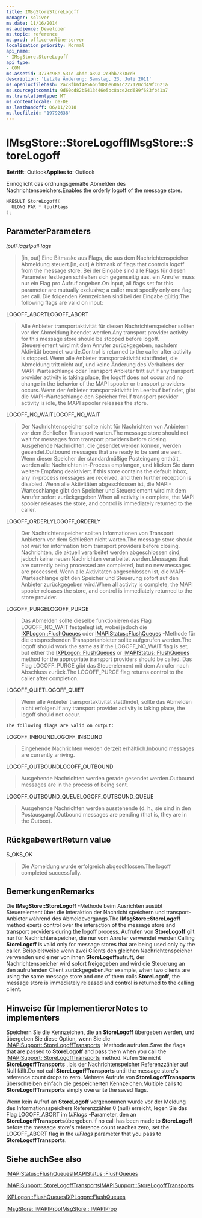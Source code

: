 ```yaml
---
title: IMsgStoreStoreLogoff
manager: soliver
ms.date: 11/16/2014
ms.audience: Developer
ms.topic: reference
ms.prod: office-online-server
localization_priority: Normal
api_name:
- IMsgStore.StoreLogoff
api_type:
- COM
ms.assetid: 3773c98e-531e-4bdc-a39a-2c3bb7378cd3
description: 'Letzte Änderung: Samstag, 23. Juli 2011'
ms.openlocfilehash: 2ac8fb6f4e56b6f086e6061c227120cd49fc621a
ms.sourcegitcommit: 9d60cd82b5413446e5bc8ace2cd689f683fb41a7
ms.translationtype: MT
ms.contentlocale: de-DE
ms.lasthandoff: 06/11/2018
ms.locfileid: "19792638"
---
```

# <a name="imsgstorestorelogoff"></a><span data-ttu-id="7ef5d-103">IMsgStore::StoreLogoff</span><span class="sxs-lookup"><span data-stu-id="7ef5d-103">IMsgStore::StoreLogoff</span></span>

  
  
<span data-ttu-id="7ef5d-104">**Betrifft**: Outlook</span><span class="sxs-lookup"><span data-stu-id="7ef5d-104">**Applies to**: Outlook</span></span> 
  
<span data-ttu-id="7ef5d-105">Ermöglicht das ordnungsgemäße Abmelden des Nachrichtenspeichers.</span><span class="sxs-lookup"><span data-stu-id="7ef5d-105">Enables the orderly logoff of the message store.</span></span>
  
```cpp
HRESULT StoreLogoff(
  ULONG FAR * lpulFlags
);
```

## <a name="parameters"></a><span data-ttu-id="7ef5d-106">Parameter</span><span class="sxs-lookup"><span data-stu-id="7ef5d-106">Parameters</span></span>

 <span data-ttu-id="7ef5d-107">_lpulFlags_</span><span class="sxs-lookup"><span data-stu-id="7ef5d-107">_lpulFlags_</span></span>
  
> <span data-ttu-id="7ef5d-108">[in, out] Eine Bitmaske aus Flags, die aus dem Nachrichtenspeicher Abmeldung steuert.</span><span class="sxs-lookup"><span data-stu-id="7ef5d-108">[in, out] A bitmask of flags that controls logoff from the message store.</span></span> <span data-ttu-id="7ef5d-109">Bei der Eingabe sind alle Flags für diesen Parameter festlegen schließen sich gegenseitig aus. ein Anrufer muss nur ein Flag pro Aufruf angeben.</span><span class="sxs-lookup"><span data-stu-id="7ef5d-109">On input, all flags set for this parameter are mutually exclusive; a caller must specify only one flag per call.</span></span> <span data-ttu-id="7ef5d-110">Die folgenden Kennzeichen sind bei der Eingabe gültig:</span><span class="sxs-lookup"><span data-stu-id="7ef5d-110">The following flags are valid on input:</span></span>
    
<span data-ttu-id="7ef5d-111">LOGOFF_ABORT</span><span class="sxs-lookup"><span data-stu-id="7ef5d-111">LOGOFF_ABORT</span></span> 
  
> <span data-ttu-id="7ef5d-112">Alle Anbieter transportaktivität für diesen Nachrichtenspeicher sollten vor der Abmeldung beendet werden.</span><span class="sxs-lookup"><span data-stu-id="7ef5d-112">Any transport provider activity for this message store should be stopped before logoff.</span></span> <span data-ttu-id="7ef5d-113">Steuerelement wird mit dem Anrufer zurückgegeben, nachdem Aktivität beendet wurde.</span><span class="sxs-lookup"><span data-stu-id="7ef5d-113">Control is returned to the caller after activity is stopped.</span></span> <span data-ttu-id="7ef5d-114">Wenn alle Anbieter transportaktivität stattfindet, die Abmeldung tritt nicht auf, und keine Änderung des Verhaltens der MAPI-Warteschlange oder Transport Anbieter tritt auf.</span><span class="sxs-lookup"><span data-stu-id="7ef5d-114">If any transport provider activity is taking place, the logoff does not occur and no change in the behavior of the MAPI spooler or transport providers occurs.</span></span> <span data-ttu-id="7ef5d-115">Wenn der Anbieter transportaktivität im Leerlauf befindet, gibt die MAPI-Warteschlange den Speicher frei.</span><span class="sxs-lookup"><span data-stu-id="7ef5d-115">If transport provider activity is idle, the MAPI spooler releases the store.</span></span> 
    
<span data-ttu-id="7ef5d-116">LOGOFF_NO_WAIT</span><span class="sxs-lookup"><span data-stu-id="7ef5d-116">LOGOFF_NO_WAIT</span></span> 
  
> <span data-ttu-id="7ef5d-117">Der Nachrichtenspeicher sollte nicht für Nachrichten von Anbietern vor dem Schließen Transport warten.</span><span class="sxs-lookup"><span data-stu-id="7ef5d-117">The message store should not wait for messages from transport providers before closing.</span></span> <span data-ttu-id="7ef5d-118">Ausgehende Nachrichten, die gesendet werden können, werden gesendet.</span><span class="sxs-lookup"><span data-stu-id="7ef5d-118">Outbound messages that are ready to be sent are sent.</span></span> <span data-ttu-id="7ef5d-119">Wenn dieser Speicher der standardmäßige Posteingang enthält, werden alle Nachrichten in-Process empfangen, und klicken Sie dann weitere Empfang deaktiviert.</span><span class="sxs-lookup"><span data-stu-id="7ef5d-119">If this store contains the default Inbox, any in-process messages are received, and then further reception is disabled.</span></span> <span data-ttu-id="7ef5d-120">Wenn alle Aktivitäten abgeschlossen ist, die MAPI-Warteschlange gibt den Speicher und Steuerelement wird mit dem Anrufer sofort zurückgegeben.</span><span class="sxs-lookup"><span data-stu-id="7ef5d-120">When all activity is complete, the MAPI spooler releases the store, and control is immediately returned to the caller.</span></span> 
    
<span data-ttu-id="7ef5d-121">LOGOFF_ORDERLY</span><span class="sxs-lookup"><span data-stu-id="7ef5d-121">LOGOFF_ORDERLY</span></span> 
  
> <span data-ttu-id="7ef5d-122">Der Nachrichtenspeicher sollten Informationen von Transport Anbietern vor dem Schließen nicht warten.</span><span class="sxs-lookup"><span data-stu-id="7ef5d-122">The message store should not wait for information from transport providers before closing.</span></span> <span data-ttu-id="7ef5d-123">Nachrichten, die aktuell verarbeitet werden abgeschlossen sind, jedoch keine neuen Nachrichten verarbeitet werden.</span><span class="sxs-lookup"><span data-stu-id="7ef5d-123">Messages that are currently being processed are completed, but no new messages are processed.</span></span> <span data-ttu-id="7ef5d-124">Wenn alle Aktivitäten abgeschlossen ist, die MAPI-Warteschlange gibt den Speicher und Steuerung sofort auf den Anbieter zurückgegeben wird.</span><span class="sxs-lookup"><span data-stu-id="7ef5d-124">When all activity is complete, the MAPI spooler releases the store, and control is immediately returned to the store provider.</span></span> 
    
<span data-ttu-id="7ef5d-125">LOGOFF_PURGE</span><span class="sxs-lookup"><span data-stu-id="7ef5d-125">LOGOFF_PURGE</span></span> 
  
> <span data-ttu-id="7ef5d-126">Das Abmelden sollte dieselbe funktionieren das Flag LOGOFF_NO_WAIT festgelegt ist, wobei jedoch die [IXPLogon::FlushQueues](ixplogon-flushqueues.md) oder [IMAPIStatus::FlushQueues](imapistatus-flushqueues.md) -Methode für die entsprechenden Transportanbieter sollte aufgerufen werden.</span><span class="sxs-lookup"><span data-stu-id="7ef5d-126">The logoff should work the same as if the LOGOFF_NO_WAIT flag is set, but either the [IXPLogon::FlushQueues](ixplogon-flushqueues.md) or [IMAPIStatus::FlushQueues](imapistatus-flushqueues.md) method for the appropriate transport providers should be called.</span></span> <span data-ttu-id="7ef5d-127">Das Flag LOGOFF_PURGE gibt das Steuerelement mit dem Anrufer nach Abschluss zurück.</span><span class="sxs-lookup"><span data-stu-id="7ef5d-127">The LOGOFF_PURGE flag returns control to the caller after completion.</span></span> 
    
<span data-ttu-id="7ef5d-128">LOGOFF_QUIET</span><span class="sxs-lookup"><span data-stu-id="7ef5d-128">LOGOFF_QUIET</span></span> 
  
> <span data-ttu-id="7ef5d-129">Wenn alle Anbieter transportaktivität stattfindet, sollte das Abmelden nicht erfolgen.</span><span class="sxs-lookup"><span data-stu-id="7ef5d-129">If any transport provider activity is taking place, the logoff should not occur.</span></span>
    
    The following flags are valid on output:
    
<span data-ttu-id="7ef5d-130">LOGOFF_INBOUND</span><span class="sxs-lookup"><span data-stu-id="7ef5d-130">LOGOFF_INBOUND</span></span> 
  
> <span data-ttu-id="7ef5d-131">Eingehende Nachrichten werden derzeit erhältlich.</span><span class="sxs-lookup"><span data-stu-id="7ef5d-131">Inbound messages are currently arriving.</span></span>
    
<span data-ttu-id="7ef5d-132">LOGOFF_OUTBOUND</span><span class="sxs-lookup"><span data-stu-id="7ef5d-132">LOGOFF_OUTBOUND</span></span> 
  
> <span data-ttu-id="7ef5d-133">Ausgehende Nachrichten werden gerade gesendet werden.</span><span class="sxs-lookup"><span data-stu-id="7ef5d-133">Outbound messages are in the process of being sent.</span></span>
    
<span data-ttu-id="7ef5d-134">LOGOFF_OUTBOUND_QUEUE</span><span class="sxs-lookup"><span data-stu-id="7ef5d-134">LOGOFF_OUTBOUND_QUEUE</span></span> 
  
> <span data-ttu-id="7ef5d-135">Ausgehende Nachrichten werden ausstehende (d. h., sie sind in den Postausgang).</span><span class="sxs-lookup"><span data-stu-id="7ef5d-135">Outbound messages are pending (that is, they are in the Outbox).</span></span>
    
## <a name="return-value"></a><span data-ttu-id="7ef5d-136">Rückgabewert</span><span class="sxs-lookup"><span data-stu-id="7ef5d-136">Return value</span></span>

<span data-ttu-id="7ef5d-137">S_OK</span><span class="sxs-lookup"><span data-stu-id="7ef5d-137">S_OK</span></span> 
  
> <span data-ttu-id="7ef5d-138">Die Abmeldung wurde erfolgreich abgeschlossen.</span><span class="sxs-lookup"><span data-stu-id="7ef5d-138">The logoff completed successfully.</span></span>
    
## <a name="remarks"></a><span data-ttu-id="7ef5d-139">Bemerkungen</span><span class="sxs-lookup"><span data-stu-id="7ef5d-139">Remarks</span></span>

<span data-ttu-id="7ef5d-140">Die **IMsgStore::StoreLogoff** -Methode beim Ausrichten ausübt Steuerelement über die Interaktion der Nachricht speichern und transport-Anbieter während des Abmeldevorgangs.</span><span class="sxs-lookup"><span data-stu-id="7ef5d-140">The **IMsgStore::StoreLogoff** method exerts control over the interaction of the message store and transport providers during the logoff process.</span></span> <span data-ttu-id="7ef5d-141">Aufrufen von **StoreLogoff** gilt nur für Nachrichtenspeicher, die nur vom Anrufer verwendet werden.</span><span class="sxs-lookup"><span data-stu-id="7ef5d-141">Calling **StoreLogoff** is valid only for message stores that are being used only by the caller.</span></span> <span data-ttu-id="7ef5d-142">Beispielsweise wenn zwei Clients den gleichen Nachrichtenspeicher verwenden und einer von ihnen **StoreLogoff**aufruft, der Nachrichtenspeicher wird sofort freigegeben und wird die Steuerung an den aufrufenden Client zurückgegeben.</span><span class="sxs-lookup"><span data-stu-id="7ef5d-142">For example, when two clients are using the same message store and one of them calls **StoreLogoff**, the message store is immediately released and control is returned to the calling client.</span></span>
  
## <a name="notes-to-implementers"></a><span data-ttu-id="7ef5d-143">Hinweise für Implementierer</span><span class="sxs-lookup"><span data-stu-id="7ef5d-143">Notes to implementers</span></span>

<span data-ttu-id="7ef5d-144">Speichern Sie die Kennzeichen, die an **StoreLogoff** übergeben werden, und übergeben Sie diese Option, wenn Sie die [IMAPISupport::StoreLogoffTransports](imapisupport-storelogofftransports.md) -Methode aufrufen.</span><span class="sxs-lookup"><span data-stu-id="7ef5d-144">Save the flags that are passed to **StoreLogoff** and pass them when you call the [IMAPISupport::StoreLogoffTransports](imapisupport-storelogofftransports.md) method.</span></span> <span data-ttu-id="7ef5d-145">Rufen Sie nicht **StoreLogoffTransports** , bis der Nachrichtenspeicher Referenzzähler auf Null fällt.</span><span class="sxs-lookup"><span data-stu-id="7ef5d-145">Do not call **StoreLogoffTransports** until the message store's reference count drops to zero.</span></span> <span data-ttu-id="7ef5d-146">Mehrere Aufrufe von **StoreLogoffTransports** überschreiben einfach die gespeicherten Kennzeichen.</span><span class="sxs-lookup"><span data-stu-id="7ef5d-146">Multiple calls to **StoreLogoffTransports** simply overwrite the saved flags.</span></span> 
  
<span data-ttu-id="7ef5d-147">Wenn kein Aufruf an **StoreLogoff** vorgenommen wurde vor der Meldung des Informationsspeichers Referenzzähler 0 (null) erreicht, legen Sie das Flag LOGOFF_ABORT im _UlFlags_ -Parameter, den an **StoreLogoffTransports**übergeben.</span><span class="sxs-lookup"><span data-stu-id="7ef5d-147">If no call has been made to **StoreLogoff** before the message store's reference count reaches zero, set the LOGOFF_ABORT flag in the  _ulFlags_ parameter that you pass to **StoreLogoffTransports**.</span></span>
  
## <a name="see-also"></a><span data-ttu-id="7ef5d-148">Siehe auch</span><span class="sxs-lookup"><span data-stu-id="7ef5d-148">See also</span></span>



[<span data-ttu-id="7ef5d-149">IMAPIStatus::FlushQueues</span><span class="sxs-lookup"><span data-stu-id="7ef5d-149">IMAPIStatus::FlushQueues</span></span>](imapistatus-flushqueues.md)
  
[<span data-ttu-id="7ef5d-150">IMAPISupport::StoreLogoffTransports</span><span class="sxs-lookup"><span data-stu-id="7ef5d-150">IMAPISupport::StoreLogoffTransports</span></span>](imapisupport-storelogofftransports.md)
  
[<span data-ttu-id="7ef5d-151">IXPLogon::FlushQueues</span><span class="sxs-lookup"><span data-stu-id="7ef5d-151">IXPLogon::FlushQueues</span></span>](ixplogon-flushqueues.md)
  
[<span data-ttu-id="7ef5d-152">IMsgStore: IMAPIProp</span><span class="sxs-lookup"><span data-stu-id="7ef5d-152">IMsgStore : IMAPIProp</span></span>](imsgstoreimapiprop.md)

